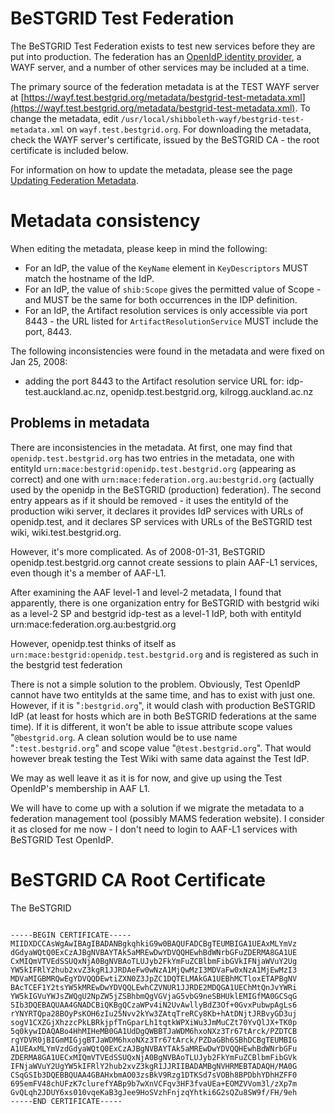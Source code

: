 # BeSTGRID Test Federation

The BeSTGRID Test Federation exists to test new services before they are put into production.  The federation has an [OpenIdP identity provider](https://openidp.test.bestgrid.org/registry/login.php), a WAYF server, and a number of other services may be included at a time.

The primary source of the federation metadata is at the TEST WAYF server at [https://wayf.test.bestgrid.org/metadata/bestgrid-test-metadata.xml](https://wayf.test.bestgrid.org/metadata/bestgrid-test-metadata.xml).  To change the metadata, edit `/usr/local/shibboleth-wayf/bestgrid-test-metadata.xml` on `wayf.test.bestgrid.org`.  For downloading the metadata, check the WAYF server's certificate, issued by the BeSTGRID CA - the root certificate is included below.

For information on how to update the metadata, please see the page [Updating Federation Metadata](/wiki/spaces/BeSTGRID/pages/3816950858).

# Metadata consistency

When editing the metadata, please keep in mind the following:

- For an IdP, the value of the `KeyName` element in `KeyDescriptors` MUST match the hostname of the IdP.
- For an IdP, the value of `shib:Scope` gives the permitted value of Scope - and MUST be the same for both occurrences in the IDP definition.
- For an IdP, the Artifact resolution services is only accessible via port 8443 - the URL listed for `ArtifactResolutionService` MUST include the port, 8443.

The following inconsistencies were found in the metadata and were fixed on Jan 25, 2008:

- adding the port 8443 to the Artifact resolution service URL for: idp-test.auckland.ac.nz,  openidp.test.bestgrid.org, kilrogg.auckland.ac.nz

## Problems in metadata

There are inconsistencies in the metadata.  At first, one may find that `openidp.test.bestgrid.org` has two entries in the metadata, one with entityId `urn:mace:bestgrid:openidp.test.bestgrid.org` (appearing as correct) and one with `urn:mace:federation.org.au:bestgrid.org` (actually used by the openidp in the BeSTGRID (production) federation).  The second entry appears as if it should be removed - it uses the entityId of the production wiki server, it declares it provides IdP services with URLs of openidp.test, and it declares SP services with URLs of the BeSTGRID test wiki, wiki.test.bestgrid.org. 

However, it's more complicated.  As of 2008-01-31, BeSTGRID openidp.test.bestgrid.org cannot create sessions to plain AAF-L1 services, even though it's a member of AAF-L1.

After examining the AAF level-1 and level-2 metadata, I found that apparently, there is one organization entry for BeSTGRID with bestgrid wiki as a level-2 SP and bestgrid idp-test as a level-1 IdP, both with entityId urn:mace:federation.org.au:bestgrid.org

However, openidp.test thinks of itself as `urn:mace:bestgrid:openidp.test.bestgrid.org` and is registered as such in the bestgrid test federation

There is not a simple solution to the problem.  Obviously, Test OpenIdP cannot have two entityIds at the same time, and has to exist with just one.  However, if it is "`:bestgrid.org`", it would clash with production BeSTGRID IdP (at least for hosts which are in both BeSTGRID federations at the same time).  If it is different, it won't be able to issue attribute scope values "`@bestgrid.org`.  A clean solution would be to use name "`:test.bestgrid.org`" and scope value "`@test.bestgrid.org`".  That would however break testing the Test Wiki with same data against the Test IdP.

We may as well leave it as it is for now, and give up using the Test OpenIdP's membership in AAF L1.  

We will have to come up with a solution if we migrate the metadata to a federation management tool (possibly MAMS federation website).  I consider it as closed for me now - I don't need to login to AAF-L1 services with BeSTGRID Test OpenIdP.

# BeSTGRID CA Root Certificate

The BeSTGRID 

``` 

-----BEGIN CERTIFICATE-----
MIIDXDCCAsWgAwIBAgIBADANBgkqhkiG9w0BAQUFADCBgTEUMBIGA1UEAxMLYmVz
dGdyaWQtQ0ExCzAJBgNVBAYTAk5aMREwDwYDVQQHEwhBdWNrbGFuZDERMA8GA1UE
CxMIQmVTVEdSSUQxNjA0BgNVBAoTLUJyb2FkYmFuZCBlbmFibGVkIFNjaWVuY2Ug
YW5kIFRlY2hub2xvZ3kgR1JJRDAeFw0wNzA1MjQwMzI3MDVaFw0xNzA1MjEwMzI3
MDVaMIGBMRQwEgYDVQQDEwtiZXN0Z3JpZC1DQTELMAkGA1UEBhMCTloxETAPBgNV
BAcTCEF1Y2tsYW5kMREwDwYDVQQLEwhCZVNUR1JJRDE2MDQGA1UEChMtQnJvYWRi
YW5kIGVuYWJsZWQgU2NpZW5jZSBhbmQgVGVjaG5vbG9neSBHUklEMIGfMA0GCSqG
SIb3DQEBAQUAA4GNADCBiQKBgQCzaWPv4iN2UvAwllyBdZ3Of+0GvxPubwpAgLs6
rYNYRTQpa28BOyPsKOH6zIu25Nvv2kYw3ZAtqTreRCy8Kb+hAtDNjtJRBvyGD3uj
sogV1CXZGjXhzzcPkLBRkjpfTnGparLh1tqtkWPXiWu3JmMuCZt70YvQlJX+TK0p
5q0kywIDAQABo4HhMIHeMB0GA1UdDgQWBBTJaWDM6hxoNXz3Tr67tArck/PZDTCB
rgYDVR0jBIGmMIGjgBTJaWDM6hxoNXz3Tr67tArck/PZDaGBh6SBhDCBgTEUMBIG
A1UEAxMLYmVzdGdyaWQtQ0ExCzAJBgNVBAYTAk5aMREwDwYDVQQHEwhBdWNrbGFu
ZDERMA8GA1UECxMIQmVTVEdSSUQxNjA0BgNVBAoTLUJyb2FkYmFuZCBlbmFibGVk
IFNjaWVuY2UgYW5kIFRlY2hub2xvZ3kgR1JJRIIBADAMBgNVHRMEBTADAQH/MA0G
CSqGSIb3DQEBBQUAA4GBAHxbmAO03zsBkV9Rzg1DTKSd7sVOBh8BPDbhYDhHZFF0
695emFV48chUFzK7clurefYABp9b7wXnVCFqv3HF3fvaUEa+EOMZVVom3l/zXp7m
GvQLqh2JDUY6xs010vqeKaB3gJee9HoSVzhFnjzqYhtki6G2sQZu8SW9f/FH/9eh
-----END CERTIFICATE-----

```
